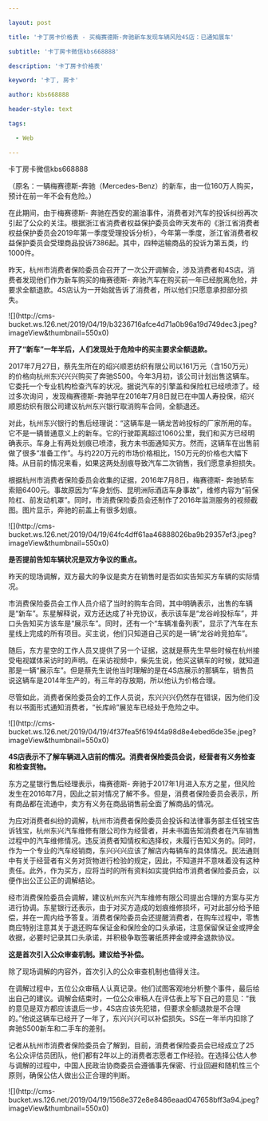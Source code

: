 ---
layout: post
title: '卡丁房卡价格表 - 买梅赛德斯-奔驰新车发现车辆风险4S店：已通知展车'
subtitle: '卡丁房卡微信kbs668888'
description: '卡丁房卡价格表'
keyword: '卡丁, 房卡'
author: kbs668888
header-style: text
tags:
  - Web
---
卡丁房卡微信kbs668888

（原名：一辆梅赛德斯-奔驰（Mercedes-Benz）的新车，由一位160万人购买，预计在前一年不会有危险。）

在此期间，由于梅赛德斯-
奔驰在西安的漏油事件，消费者对汽车的投诉纠纷再次引起了公众的关注。根据浙江省消费者权益保护委员会昨天发布的《浙江省消费者权益保护委员会2019年第一季度受理投诉分析》，今年第一季度，浙江省消费者权益保护委员会受理商品投诉7386起。其中，四种运输商品的投诉为第五类，约1000件。

昨天，杭州市消费者保险委员会召开了一次公开调解会，涉及消费者和4S店。消费者发现他们作为新车购买的梅赛德斯-
奔驰汽车在购买前一年已经脱离危险，并要求全额退款。4S店认为一开始就告诉了消费者，所以他们只愿意承担部分损失。

![](http://cms-
bucket.ws.126.net/2019/04/19/b3236716afce4d71a0b96a19d749dec3.jpeg?imageView&thumbnail=550x0)  

 **开了“新车”一年半后，人们发现处于危险中的买主要求全额退款。**

2017年7月27日，蔡先生所在的绍兴顺恩纺织有限公司以161万元（含150万元）的价格向杭州东兴兴兴购买了奔驰S500。今年3月初，该公司计划出售这辆车。它委托一个专业机构检查汽车的状况。据说汽车的引擎盖和保险杠已经喷漆了。经过多次询问
，发现梅赛德斯-奔驰早在2016年7月8日就已在中国人寿投保，绍兴顺恩纺织有限公司建议杭州东兴银行取消购车合同，全额退还。

对此，杭州东兴银行的售后经理说：“这辆车是一辆龙苦岭投标的厂家所用的车。它不是一辆普通意义上的新车。它的行驶距离超过1060公里，我们和买方已经明确表示。车身上有两处划痕已喷漆，我方未书面通知买方。然而，这辆车在出售前做了很多“准备工作”。与约220万元的市场价格相比，150万元的价格也大幅下降。从目前的情况来看，如果这两处刮痕导致汽车二次销售，我们愿意承担损失。

根据杭州市消费者保险委员会收集的证据，2016年7月8日，梅赛德斯-
奔驰轿车索赔6400元。事故原因为“车身划伤、昆明洲际酒店车身事故”，维修内容为“前保险杠、前发动机罩”。同时，市消费保险委员会还制作了2016年监测服务的视频截图。图片显示，奔驰的前盖上有很多划痕。

![](http://cms-
bucket.ws.126.net/2019/04/19/64fc4dff61aa46888026ba9b29357ef3.jpeg?imageView&thumbnail=550x0)  

 **是否提前告知车辆状况是双方争议的重点。**

昨天的现场调解，双方最大的争议是卖方在销售时是否如实告知买方车辆的实际情况。

市消费保险委员会工作人员介绍了当时的购车合同，其中明确表示，出售的车辆是“新车”。东星解释说，双方还达成了补充协议，表示该车是“龙谷岭投标车”，并口头告知买方该车是“展示车”。同时，还有一个“车辆准备列表”，显示了汽车在东星线上完成的所有项目。买主说，他们只知道自己买的是一辆“龙谷岭竞拍车”。

随后，东方星空的工作人员又提供了另一个证据，这就是蔡先生早些时候在杭州接受电视媒体采访时的声明。在采访视频中，柴先生说，他买这辆车的时候，就知道那是一辆“展示车”。但是蔡先生说他当时理解的是在4S店展示的那辆车，销售员说这辆车是2014年生产的，有三年的存放期，所以他认为价格合理。

尽管如此，消费者保险委员会的工作人员说，东兴兴兴仍然存在错误，因为他们没有以书面形式通知消费者，“长库岭”展览车已经处于危险之中。

![](http://cms-
bucket.ws.126.net/2019/04/19/4f37fea5f6194f4a98d8e4ebed6de35e.jpeg?imageView&thumbnail=550x0)  

 **4S店表示不了解车辆进入店前的情况。消费者保险委员会说，经营者有义务检查和检查货物。**

东方之星银行售后经理表示，梅赛德斯-
奔驰于2017年1月进入东方之星，但风险发生在2016年7月，因此之前对情况了解不多。但是，消费者保险委员会表示，所有商品都在流通中，卖方有义务在商品销售前全面了解商品的情况。

为应对消费者纠纷的调解，杭州市消费者保险委员会投诉和法律事务部主任钱宝告诉钱宝，杭州东兴汽车维修有限公司作为经营者，并未书面告知消费者在汽车销售过程中的汽车维修情况。违反消费者知情权和选择权，未履行告知义务的。同时，作为一个专业的汽车经销商，东兴兴兴应该了解店内每辆车的具体情况。民法通则中有关于经营者有义务对货物进行检验的规定，因此，不知道并不意味着没有这种责任。此外，作为买方，应将当时的所有资料如实提供给市消费者保险委员会，以便作出公正公正的调解结论。

经市消费保险委员会调解，建议杭州东兴汽车维修有限公司提出合理的方案与买方进行协调。东星银行还表示，由于对买方造成的划痕维修损坏，可对此部分给予赔偿，并在一周内给予答复。消费者保险委员会还提醒消费者，在购车过程中，零售商应特别注意其关于退还购车保证金和保险金的口头承诺，注意保留保证金或押金收据，必要时记录其口头承诺，并积极争取签署纸质押金或押金退款协议。

 **这是首次引入公众审查机制。建议给予补偿。**

除了现场调解的内容外，首次引入的公众审查机制也值得关注。

在调解过程中，五位公众审稿人认真记录。他们试图客观地分析整个事件，最后给出自己的建议。调解会结束时，一位公众审稿人在评估表上写下自己的意见：“我的意见是双方都应该退后一步，4S店应该先犯错，但要求全额退款是不合理的。”他说这辆车已经开了一年了，东兴兴兴可以补偿损失。SS在一年半内扣除了奔驰S500新车和二手车的差别。

记者从杭州市消费者保险委员会了解到，目前，消费者保险委员会已经成立了25名公众评估员团队，他们都有2年以上的消费者志愿者工作经验。在选择公估人参与调解的过程中，中国人民政治协商委员会遵循事先保密、行业回避和随机性三个原则，确保公估人做出公正合理的判断。

![](http://cms-
bucket.ws.126.net/2019/04/19/1568e372e8e8486eaad047658bff3a94.jpeg?imageView&thumbnail=550x0)  

